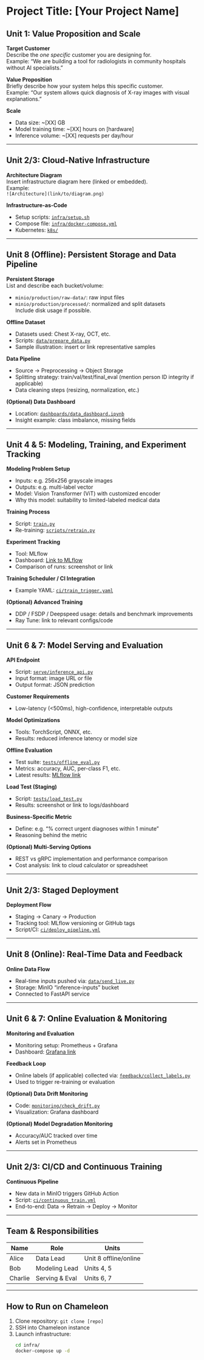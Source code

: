 # Project Title: [Your Project Name]

## Unit 1: Value Proposition and Scale

**Target Customer**  
Describe the *one specific* customer you are designing for.  
Example: “We are building a tool for radiologists in community hospitals without AI specialists.”

**Value Proposition**  
Briefly describe how your system helps this specific customer.  
Example: “Our system allows quick diagnosis of X-ray images with visual explanations.”

**Scale**  
- Data size: ~[XX] GB  
- Model training time: ~[XX] hours on [hardware]  
- Inference volume: ~[XX] requests per day/hour

---

## Unit 2/3: Cloud-Native Infrastructure

**Architecture Diagram**  
Insert infrastructure diagram here (linked or embedded).  
Example:  
`![Architecture](link/to/diagram.png)`

**Infrastructure-as-Code**  
- Setup scripts: [`infra/setup.sh`](link)  
- Compose file: [`infra/docker-compose.yml`](link)  
- Kubernetes: [`k8s/`](link)

---

## Unit 8 (Offline): Persistent Storage and Data Pipeline

**Persistent Storage**  
List and describe each bucket/volume:  
- `minio/production/raw-data/`: raw input files  
- `minio/production/processed/`: normalized and split datasets  
Include disk usage if possible.

**Offline Dataset**  
- Datasets used: Chest X-ray, OCT, etc.  
- Scripts: [`data/prepare_data.py`](link)  
- Sample illustration: insert or link representative samples

**Data Pipeline**  
- Source → Preprocessing → Object Storage  
- Splitting strategy: train/val/test/final_eval (mention person ID integrity if applicable)  
- Data cleaning steps (resizing, normalization, etc.)

**(Optional) Data Dashboard**  
- Location: [`dashboards/data_dashboard.ipynb`](link)  
- Insight example: class imbalance, missing fields

---

## Unit 4 & 5: Modeling, Training, and Experiment Tracking

**Modeling Problem Setup**  
- Inputs: e.g. 256x256 grayscale images  
- Outputs: e.g. multi-label vector  
- Model: Vision Transformer (ViT) with customized encoder  
- Why this model: suitability to limited-labeled medical data

**Training Process**  
- Script: [`train.py`](link)  
- Re-training: [`scripts/retrain.py`](link)

**Experiment Tracking**  
- Tool: MLflow  
- Dashboard: [Link to MLflow](http://your-server:5000)  
- Comparison of runs: screenshot or link

**Training Scheduler / CI Integration**  
- Example YAML: [`ci/train_trigger.yaml`](link)

**(Optional) Advanced Training**  
- DDP / FSDP / Deepspeed usage: details and benchmark improvements  
- Ray Tune: link to relevant configs/code

---

## Unit 6 & 7: Model Serving and Evaluation

**API Endpoint**  
- Script: [`serve/inference_api.py`](link)  
- Input format: image URL or file  
- Output format: JSON prediction

**Customer Requirements**  
- Low-latency (<500ms), high-confidence, interpretable outputs

**Model Optimizations**  
- Tools: TorchScript, ONNX, etc.  
- Results: reduced inference latency or model size

**Offline Evaluation**  
- Test suite: [`tests/offline_eval.py`](link)  
- Metrics: accuracy, AUC, per-class F1, etc.  
- Latest results: [MLflow link](link)

**Load Test (Staging)**  
- Script: [`tests/load_test.py`](link)  
- Results: screenshot or link to logs/dashboard

**Business-Specific Metric**  
- Define: e.g. “% correct urgent diagnoses within 1 minute”  
- Reasoning behind the metric

**(Optional) Multi-Serving Options**  
- REST vs gRPC implementation and performance comparison  
- Cost analysis: link to cloud calculator or spreadsheet

---

## Unit 2/3: Staged Deployment

**Deployment Flow**  
- Staging → Canary → Production  
- Tracking tool: MLflow versioning or GitHub tags  
- Script/CI: [`ci/deploy_pipeline.yml`](link)

---

## Unit 8 (Online): Real-Time Data and Feedback

**Online Data Flow**  
- Real-time inputs pushed via: [`data/send_live.py`](link)  
- Storage: MinIO “inference-inputs” bucket  
- Connected to FastAPI service

---

## Unit 6 & 7: Online Evaluation & Monitoring

**Monitoring and Evaluation**  
- Monitoring setup: Prometheus + Grafana  
- Dashboard: [Grafana link](http://your-server:3000)

**Feedback Loop**  
- Online labels (if applicable) collected via: [`feedback/collect_labels.py`](link)  
- Used to trigger re-training or evaluation

**(Optional) Data Drift Monitoring**  
- Code: [`monitoring/check_drift.py`](link)  
- Visualization: Grafana dashboard

**(Optional) Model Degradation Monitoring**  
- Accuracy/AUC tracked over time  
- Alerts set in Prometheus

---

## Unit 2/3: CI/CD and Continuous Training

**Continuous Pipeline**  
- New data in MinIO triggers GitHub Action  
- Script: [`ci/continuous_train.yml`](link)  
- End-to-end: Data → Retrain → Deploy → Monitor

---

## Team & Responsibilities

| Name     | Role              | Units                        |
|----------|-------------------|------------------------------|
| Alice    | Data Lead         | Unit 8 offline/online        |
| Bob      | Modeling Lead     | Units 4, 5                   |
| Charlie  | Serving & Eval    | Units 6, 7                   |

---

## How to Run on Chameleon

1. Clone repository: `git clone [repo]`
2. SSH into Chameleon instance
3. Launch infrastructure:
   ```bash
   cd infra/
   docker-compose up -d

